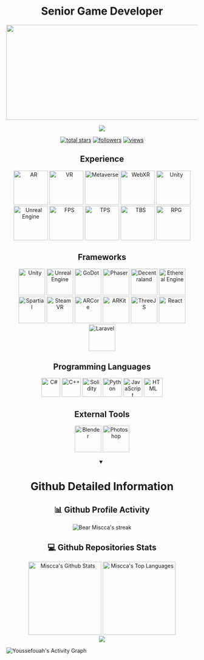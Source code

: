 <h1 align="center">Senior Game Developer</h1>

<p align="center">
  <img width="1600" height="250" src="https://github.com/BearMiscca/BearMiscca/assets/141311802/f9cbe583-ca01-4c04-bf67-8e76fd85eb0a" />
</p>

<p align="center">
  <img src="https://readme-typing-svg.herokuapp.com/?lines=Unity%20and%20Unreal%20Engine%20Developer;8+%2B%20years%20of%20working%20experience;Being%20passionate%20and%20creative&center=true&width=500&height=45">
</p>

<p align="center">
  <a href="https://github.com/Youssefouah?tab=repositories&sort=stargazers">
    <img alt="total stars" title="Total stars on GitHub" src="https://custom-icon-badges.demolab.com/github/stars/Youssefouah?color=55960c&style=for-the-badge&labelColor=488207&logo=star"/></a>
  <a href="https://github.com/Youssefouah?tab=followers">
    <img alt="followers" title="Follow me on Github" src="https://custom-icon-badges.demolab.com/github/followers/Youssefouah?color=236ad3&labelColor=1155ba&style=for-the-badge&logo=person-add&label=Follow&logoColor=white"/></a>
  <a href="https://github.com/Youssefouah/Simple-View-Counter">
    <img alt="views" title="GitHub profile views" src="https://komarev.com/ghpvc/?username=Youssefouah&style=for-the-badge&color=blueviolet"/></a>
</p>

<h2 align="center">Experience</h3>
<p align="center">

  <img height="90" src="https://github.com/BearMiscca/BearMiscca/assets/141311802/e4d8cb27-4fb4-4003-bccf-4459ea93c30d" alt="AR" />
  <img height="90" src="https://github.com/BearMiscca/BearMiscca/assets/141311802/f2447e21-e5d5-4309-bf2d-8168e384d69e" alt="VR" />
  <img height="90" src="https://github.com/BearMiscca/BearMiscca/assets/141311802/104cc1c7-7989-4bbb-8474-9988ec3fdc08" alt="Metaverse" />
  <img height="90" src="https://github.com/BearMiscca/BearMiscca/assets/141311802/5b29d112-80c2-42ad-9cee-23b7be80628e" alt="WebXR" />

  <img height="90" src="https://github.com/BearMiscca/BearMiscca/assets/141311802/3e5019ff-ad2a-4587-8cda-102fb105b424" alt="Unity" />
  <img height="90" src="https://github.com/BearMiscca/BearMiscca/assets/141311802/b0fad931-b303-4297-a506-2532e9933730" alt="Unreal Engine" />

  <img height="90" src="https://github.com/BearMiscca/BearMiscca/assets/141311802/15ee45e9-e904-45c4-afef-6e56ec0d1aff" alt="FPS" />
  <img height="90" src="https://github.com/BearMiscca/BearMiscca/assets/141311802/3f6b16c2-ea8c-4369-8edf-6bd3864abcae" alt="TPS" />
  <img height="90" src="https://github.com/BearMiscca/BearMiscca/assets/141311802/b14424be-c7c5-4f61-97ea-57ac37ce1f61" alt="TBS" />
  <img height="90" src="https://github.com/BearMiscca/BearMiscca/assets/141311802/2c98a205-a4c6-43ad-9068-b350d4938b91" alt="RPG" />
  
</p>

<h2 align="center">Frameworks</h2>
<p align="center">
  <img height="70" src="https://github.com/BearMiscca/BearMiscca/assets/141311802/3e5019ff-ad2a-4587-8cda-102fb105b424" alt="Unity" />
  <img height="70" src="https://github.com/BearMiscca/BearMiscca/assets/141311802/b0fad931-b303-4297-a506-2532e9933730" alt="Unreal Engine" />
  <img height="70" src="https://github.com/BearMiscca/BearMiscca/assets/141311802/c3725418-a99e-4d98-b3b3-76f402634ab1" alt="GoDot" />
  <img height="70" src="https://github.com/BearMiscca/BearMiscca/assets/141311802/113eb046-0a5f-4c7d-abd6-053f28764af0" alt="Phaser" />
  <img height="70" src="https://github.com/BearMiscca/BearMiscca/assets/141311802/97179222-4c1c-4137-9175-6781df2d5c4a" alt="Decentraland" />
  <img height="70" src="https://github.com/BearMiscca/BearMiscca/assets/141311802/e1c42f27-5990-4286-abb5-134c66eb9695" alt="Ethereal Engine" />
  <img height="70" src="https://github.com/BearMiscca/BearMiscca/assets/141311802/1fe4aaeb-527c-4b28-a15e-4d1c5e97482c" alt="Spartial" />
  <img height="70" src="https://github.com/BearMiscca/BearMiscca/assets/141311802/8511f0e8-629a-49ad-91c6-e251cc39740e" alt="SteamVR" />
  <img height="70" src="https://github.com/BearMiscca/BearMiscca/assets/141311802/dd75d94f-ba3e-4958-a67a-958fd6b55c94" alt="ARCore" />
  <img height="70" src="https://github.com/BearMiscca/BearMiscca/assets/141311802/afdc1350-1676-49cb-888c-59e48756a151" alt="ARKit" />
  <img height="70" src="https://github.com/BearMiscca/BearMiscca/assets/141311802/77f311d1-980c-4e05-bef0-c5bc837cc89c" alt="ThreeJS" />
  <img height="70" src="https://camo.githubusercontent.com/518977ed5e52020624daf41cf644046368af610f19a7b1220dd1d58377d08288/68747470733a2f2f70726f66696c696e61746f722e7269736861762e6465762f736b696c6c732d6173736574732f72656163742d6f726967696e616c2d776f72646d61726b2e737667" alt="React" />
  <img height="70" src="https://camo.githubusercontent.com/59a85b448aad371c42861b800fd8d1442f1a454404c4c0def396af80b9e14313/68747470733a2f2f70726f66696c696e61746f722e7269736861762e6465762f736b696c6c732d6173736574732f6c61726176656c2d706c61696e2d776f72646d61726b2e737667" alt="Laravel" />
</p>

<h2 align="center">Programming Languages</h2>
<p align="center">

  <img height="50" src="https://camo.githubusercontent.com/1513e94cd7b84f2536d7ba959d5e2c28cd951d1a015ff39571e503dfc9f45751/68747470733a2f2f70726f66696c696e61746f722e7269736861762e6465762f736b696c6c732d6173736574732f6373686172702d6f726967696e616c2e737667" alt ="C#" />
  
  <img height="50" src="https://camo.githubusercontent.com/716c20f454fef17485712c6bfda0f6343ac75983a673228c59aa3bf4076c9f99/68747470733a2f2f70726f66696c696e61746f722e7269736861762e6465762f736b696c6c732d6173736574732f63706c7573706c75732d6f726967696e616c2e737667" alt="C++" />

  <img height="50" src="https://github.com/BearMiscca/BearMiscca/assets/141311802/6e53996e-8405-40df-9066-51838959e6ef" alt="Solidity" />

  <img height="50" src="https://camo.githubusercontent.com/d10e5aa8ba67f1eb109da4e98cd75adfa42df2e6019f8222cfa14c0088ac674d/68747470733a2f2f70726f66696c696e61746f722e7269736861762e6465762f736b696c6c732d6173736574732f707974686f6e2d6f726967696e616c2e737667" alt="Python" />
  
  <img height="50" src="https://camo.githubusercontent.com/7a2b6137fa6818b1c85f86347a6b4a75ee52681d4a190c506df972e3c5459980/68747470733a2f2f70726f66696c696e61746f722e7269736861762e6465762f736b696c6c732d6173736574732f6a6176617363726970742d6f726967696e616c2e737667" alt="JavaScript" />

  <img height="50" src="https://camo.githubusercontent.com/bfa71fe5e1eb3ca57a7e4ef9c6b2ca21414c4fdab27ac6861e211e7cfe8f7d9f/68747470733a2f2f70726f66696c696e61746f722e7269736861762e6465762f736b696c6c732d6173736574732f68746d6c352d6f726967696e616c2d776f72646d61726b2e737667" alt="HTML" />
  
</p>

<h2 align="center">External Tools</h2>
<p align="center">
  <img height="70" src="https://github.com/BearMiscca/BearMiscca/assets/141311802/e2e5e259-7541-41cf-a682-85e9536cc652" alt="Blender" />
  <img height="70" src="https://github.com/BearMiscca/BearMiscca/assets/141311802/0d15bb41-5540-4611-9f19-08074805dad8" alt="Photoshop" />
</p>

<details open> 
  <summary align="center"><h1>Github Detailed Information</h1></summary>
  <h2 align="center">📊 Github Profile Activity</h2>

  <p align="center">
    <img title="🔥 Get streak stats for your profile at git.io/streak-stats" alt="Bear Miscca's streak" src="https://streak-stats.demolab.com/?user=BearMiscca&theme=monokai-metallian&hide_border=true"/>
  </p>

  <h2 align="center">💻 Github Repositories Stats</h3>

  <p align="center">
    <img alt="Miscca's Github Stats" src="https://denvercoder1-github-readme-stats.vercel.app/api/?username=BearMiscca&show_icons=true&include_all_commits=true&count_private=true&theme=react&hide_border=true&bg_color=1F222E&title_color=F85D7F&icon_color=F8D866" height="192px"/>
    <img alt="Miscca's Top Languages" src="https://denvercoder1-github-readme-stats.vercel.app/api/top-langs/?username=BearMiscca&langs_count=8&layout=compact&theme=react&hide_border=true&bg_color=1F222E&title_color=F85D7F&icon_color=F8D866&hide=Jupyter%20Notebook,Roff" height="192px"/>
  <br/>
      
  <img src="https://github-profile-trophy.vercel.app/?username=IceDev528&column=8"/>
  
  <img alt="Youssefouah's Activity Graph" src="https://github-readme-activity-graph.vercel.app/graph/?username=BearMiscca&bg_color=1F222E&color=F8D866&line=F85D7F&point=FFFFFF&hide_border=true" /></a>
  </p>

</details>
